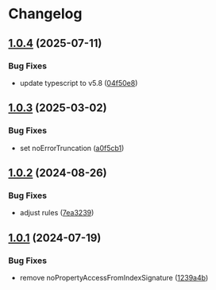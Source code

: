 # Changelog

## [1.0.4](https://github.com/DouglasNeuroInformatics/tsconfig/compare/v1.0.3...v1.0.4) (2025-07-11)

### Bug Fixes

* update typescript to v5.8 ([04f50e8](https://github.com/DouglasNeuroInformatics/tsconfig/commit/04f50e81d4775ead36bbf330992f3effb6c4529c))

## [1.0.3](https://github.com/DouglasNeuroInformatics/tsconfig/compare/v1.0.2...v1.0.3) (2025-03-02)

### Bug Fixes

* set noErrorTruncation ([a0f5cb1](https://github.com/DouglasNeuroInformatics/tsconfig/commit/a0f5cb1adc2391a7dfc5ed486712c1d34e85067b))

## [1.0.2](https://github.com/DouglasNeuroInformatics/tsconfig/compare/v1.0.1...v1.0.2) (2024-08-26)


### Bug Fixes

* adjust rules ([7ea3239](https://github.com/DouglasNeuroInformatics/tsconfig/commit/7ea3239bc9b4a5d9b35a4045f384a89572c3359e))

## [1.0.1](https://github.com/DouglasNeuroInformatics/tsconfig/compare/v1.0.0...v1.0.1) (2024-07-19)


### Bug Fixes

* remove noPropertyAccessFromIndexSignature ([1239a4b](https://github.com/DouglasNeuroInformatics/tsconfig/commit/1239a4bcfe7e69022cb04d6a98e72f8169a5c2ed))
